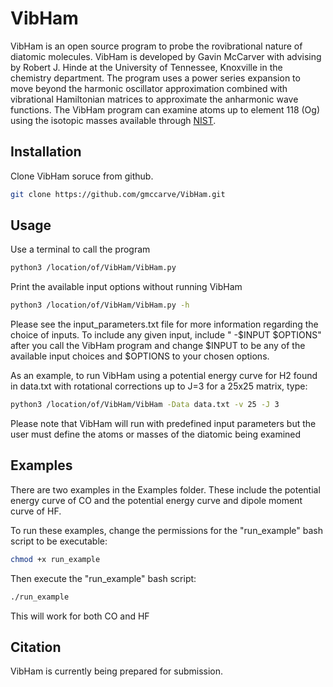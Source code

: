 # VibHam
VibHam is an open source program to probe the rovibrational nature of diatomic molecules. VibHam is developed by Gavin McCarver with advising by Robert J. Hinde at the University of Tennessee, Knoxville in the chemistry department. The program uses a power series expansion to move beyond the harmonic oscillator approximation combined with vibrational Hamiltonian matrices to approximate the anharmonic wave functions. The VibHam program can examine atoms up to element 118 (Og) using the isotopic masses available through [NIST](https://physics.nist.gov/cgi-bin/Compositions/stand_alone.pl).

## Installation

Clone VibHam soruce from github.
```bash
git clone https://github.com/gmccarve/VibHam.git
```

## Usage

Use a terminal to call the program
```bash
python3 /location/of/VibHam/VibHam.py
```

Print the available input options without running VibHam
```bash
python3 /location/of/VibHam/VibHam.py -h
```

Please see the input_parameters.txt file for more information regarding the choice of inputs. To include any given input, include " -$INPUT $OPTIONS" after you call the VibHam program and change $INPUT to be any of the available input choices and $OPTIONS to your chosen options.

As an example, to run VibHam using a potential energy curve for H2 found in data.txt with rotational corrections up to J=3 for a 25x25 matrix, type:

```bash
python3 /location/of/VibHam/VibHam -Data data.txt -v 25 -J 3
```

Please note that VibHam will run with predefined input parameters but the user must define the atoms or masses of the diatomic being examined

## Examples

There are two examples in the Examples folder. These include the potential energy curve of CO and the potential energy curve and dipole moment curve of HF.

To run these examples, change the permissions for the "run_example" bash script to be executable:
```bash
chmod +x run_example
```
Then execute the "run_example" bash script:
```bash
./run_example
```
This will work for both CO and HF

## Citation

VibHam is currently being prepared for submission.


